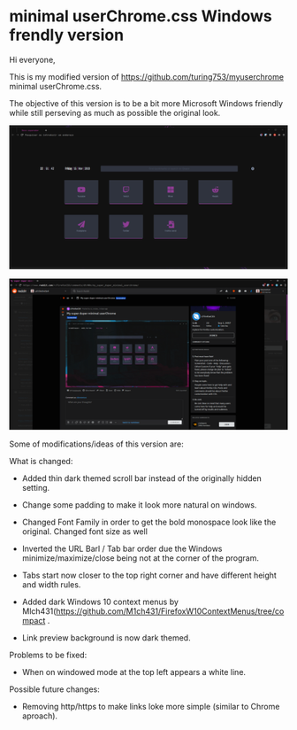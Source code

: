 minimal userChrome.css Windows frendly version
============

Hi everyone, 

This is my modified version of https://github.com/turing753/myuserchrome minimal userChrome.css.

The objective of this version is to be a bit more Microsoft Windows friendly while still perseving as much as possible the original look. 

![alt text](https://raw.githubusercontent.com/Cl3m3nt1n4/myuserchrome/master/readme%20content/print0.png)

![alt text](https://raw.githubusercontent.com/Cl3m3nt1n4/myuserchrome/master/readme%20content/print1.png)


Some of modifications/ideas of this version are:

What is changed:

+ Added thin dark themed scroll bar instead of the originally hidden setting.

+ Change some padding to make it look more natural on windows. 

+ Changed Font Family in order to get the bold monospace look like the original. Changed font size as well

+ Inverted the URL Barl / Tab bar order due the Windows minimize/maximize/close being not at the corner of the program.

+ Tabs start now closer to the top right corner and have different height and width rules.

+ Added dark Windows 10 context menus by Mlch431(https://github.com/M1ch431/FirefoxW10ContextMenus/tree/compact .

+ Link preview background is now dark themed.

Problems to be fixed: 

+ When on windowed mode at the top left appears a white line. 

Possible future changes: 

+ Removing http/https to make links loke more simple (similar to Chrome aproach).




